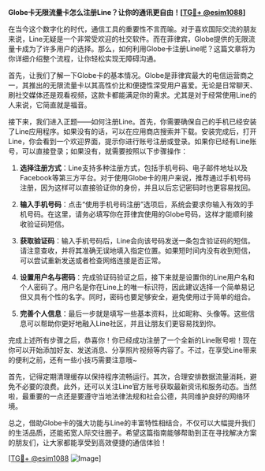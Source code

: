 **Globe卡无限流量卡怎么注册Line？让你的通讯更自由！[[TG💪+ @esim1088](https://t.me/s/esim1088)]**

在当今这个数字化的时代，通信工具的重要性不言而喻。对于喜欢国际交流的朋友来说，Line无疑是一个非常受欢迎的社交软件。而在菲律宾，Globe提供的无限流量卡成为了许多用户的选择。那么，如何利用Globe卡注册Line呢？这篇文章将为你详细介绍整个流程，让你轻松实现无障碍沟通。

首先，让我们了解一下Globe卡的基本情况。Globe是菲律宾最大的电信运营商之一，其推出的无限流量卡以其高性价比和便捷性深受用户喜爱。无论是日常聊天、刷社交媒体还是观看视频，这款卡都能满足你的需求。尤其是对于经常使用Line的人来说，它简直就是福音。

接下来，我们进入正题——如何注册Line。首先，你需要确保自己的手机已经安装了Line应用程序。如果没有的话，可以在应用商店搜索并下载。安装完成后，打开Line，你会看到一个欢迎界面，提示你进行账号注册或登录。如果你已经有Line账号，可以直接登录；如果没有，就需要按照以下步骤操作：

1. **选择注册方式**：Line支持多种注册方式，包括手机号码、电子邮件地址以及Facebook等第三方平台。对于使用Globe卡的用户来说，推荐通过手机号码注册，因为这样可以直接验证你的身份，并且以后忘记密码时也更容易找回。

2. **输入手机号码**：点击“使用手机号码注册”选项后，系统会要求你输入有效的手机号码。在这里，请务必填写你在菲律宾使用的Globe号码，这样才能顺利接收验证码短信。

3. **获取验证码**：输入手机号码后，Line会向该号码发送一条包含验证码的短信。请注意查收，并将其准确无误地填入指定位置。如果短时间内没有收到短信，可以尝试重新发送或者检查网络连接是否正常。

4. **设置用户名与密码**：完成验证码验证之后，接下来就是设置你的Line用户名和个人密码了。用户名是你在Line上的唯一标识符，因此建议选择一个简单易记但又具有个性的名字。同时，密码也要足够安全，避免使用过于简单的组合。

5. **完善个人信息**：最后一步就是填写一些基本资料，比如昵称、头像等。这些信息可以帮助你更好地融入Line社区，并且让朋友们更容易找到你。

完成上述所有步骤之后，恭喜你！你已经成功注册了一个全新的Line账号啦！现在你可以开始添加好友、发送消息、分享照片视频等内容了。不过，在享受Line带来的便利之前，还有一些小技巧需要注意哦~

首先，记得定期清理缓存以保持程序流畅运行。其次，合理安排数据流量消耗，避免不必要的浪费。此外，还可以关注Line官方账号获取最新资讯和服务动态。当然啦，最重要的一点还是要遵守当地法律法规和社会公德，共同维护良好的网络环境。

总之，借助Globe卡的强大功能与Line的丰富特性相结合，不仅可以大幅提升我们的生活品质，还能拓宽人际交往圈子。希望这篇指南能够帮助到正在寻找解决方案的朋友们，让大家都能享受到高效便捷的通信体验！

[[TG💪+ @esim1088](https://t.me/s/esim1088) ![Image](https://i.postimg.cc/4NQfJmqS/Snipaste-2025-05-13-00-14-12.png)]